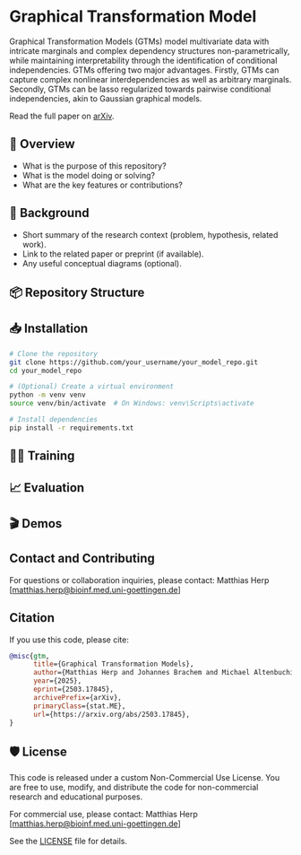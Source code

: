 # Graphical Transformation Model

Graphical Transformation Models (GTMs) model multivariate data with intricate marginals and complex dependency structures non-parametrically, while maintaining interpretability through the identification of conditional independencies. GTMs offering two major advantages. Firstly, GTMs can capture complex nonlinear interdependencies as well as arbitrary marginals. Secondly, GTMs can be lasso regularized towards pairwise conditional independencies, akin to Gaussian graphical models. 

Read the full paper on [arXiv](https://arxiv.org/abs/2503.17845).

## 🚀 Overview

- What is the purpose of this repository?
- What is the model doing or solving?
- What are the key features or contributions?

## 🧠 Background

- Short summary of the research context (problem, hypothesis, related work).
- Link to the related paper or preprint (if available).
- Any useful conceptual diagrams (optional).

## 📦 Repository Structure


## 📥 Installation

```bash
# Clone the repository
git clone https://github.com/your_username/your_model_repo.git
cd your_model_repo

# (Optional) Create a virtual environment
python -m venv venv
source venv/bin/activate  # On Windows: venv\Scripts\activate

# Install dependencies
pip install -r requirements.txt
```

## 🏋️‍♂️ Training

## 📈 Evaluation

## 🎬 Demos

## Contact and Contributing

For questions or collaboration inquiries, please contact: Matthias Herp [matthias.herp@bioinf.med.uni-goettingen.de]

## Citation

If you use this code, please cite:

```bibtex
@misc{gtm,
      title={Graphical Transformation Models}, 
      author={Matthias Herp and Johannes Brachem and Michael Altenbuchinger and Thomas Kneib},
      year={2025},
      eprint={2503.17845},
      archivePrefix={arXiv},
      primaryClass={stat.ME},
      url={https://arxiv.org/abs/2503.17845}, 
}
```

## 🛡️ License

This code is released under a custom Non-Commercial Use License. You are free to use, modify, and distribute the code for non-commercial research and educational purposes.

For commercial use, please contact: Matthias Herp [matthias.herp@bioinf.med.uni-goettingen.de]

See the [LICENSE](LICENSE) file for details.